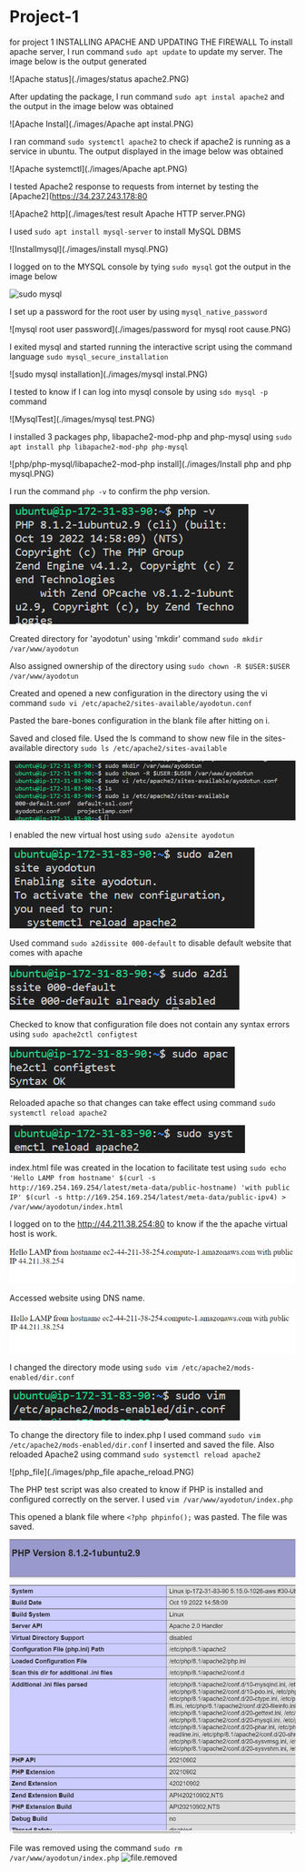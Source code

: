# Project-1
for project 1
INSTALLING APACHE AND UPDATING THE FIREWALL
To install apache server, I run command `sudo apt update` to update my server. The image below is the output generated

![Apache status](./images/status apache2.PNG)

After updating the package, I run command `sudo apt instal apache2` and the output in the image below was obtained

![Apache Instal](./images/Apache apt instal.PNG)

I ran command `sudo systemctl apache2` to check if apache2 is running as a service in ubuntu. The output displayed in the image below was obtained

![Apache systemctl](./images/Apache apt.PNG)

I tested Apache2 response to requests from internet by testing the [Apache2](https://34.237.243.178:80

![Apache2 http](./images/test result Apache HTTP server.PNG)

I used `sudo apt install mysql-server` to install MySQL DBMS

![Installmysql](./images/install mysql.PNG)

I logged on to the MYSQL console by tying `sudo mysql` got the output in the image below

![sudo mysql](./images/msqllogin.PNG)

I set up a password for the root user by using `mysql_native_password`

![mysql root user password](./images/password for mysql root cause.PNG)

I exited mysql and started running the interactive script using the command language `sudo mysql_secure_installation` 

![sudo mysql installation](./images/mysql instal.PNG)

I tested to know if I can log into mysql console by using `sdo mysql -p` command

![MysqlTest](./images/mysql test.PNG)

I installed 3 packages php, libapache2-mod-php and php-mysql using `sudo apt install php libapache2-mod-php php-mysql`

![php/php-mysql/libapache2-mod-php install](./images/Install php and php mysql.PNG)

I run the command `php -v` to confirm the php version. 

![php version](./images/php_version.PNG)

Created directory for 'ayodotun' using 'mkdir' command `sudo mkdir /var/www/ayodotun`

Also assigned ownership of the directory using `sudo chown -R $USER:$USER /var/www/ayodotun`

Created and opened a new configuration in the directory using the vi command `sudo vi /etc/apache2/sites-available/ayodotun.conf`

Pasted the bare-bones configuration in the blank file after hitting on i.

Saved and closed file. Used the ls command to show new file in the sites-available directory `sudo ls /etc/apache2/sites-available`

![sites_available_directory](./images/sites_available_directory_ayodotun.PNG)

I enabled the new virtual host using `sudo a2ensite ayodotun`

![enable_virtual_host](./images/enable_site.PNG)

Used command `sudo a2dissite 000-default` to disable default website that comes with apache

![disable_default_website](./images/disable_default_website.PNG)

Checked to know that configuration file does not contain any syntax errors using `sudo apache2ctl configtest`

![config_check](./images/config_ok.PNG)

Reloaded apache so that changes can take effect using command `sudo systemctl reload apache2`

![apache reload](./images/apache_reload.PNG)

index.html file was created in the location to facilitate test using `sudo echo 'Hello LAMP from hostname' $(curl -s http://169.254.169.254/latest/meta-data/public-hostname) 'with public IP' $(curl -s http://169.254.169.254/latest/meta-data/public-ipv4) > /var/www/ayodotun/index.html`

I logged on to the http://44.211.38.254:80 to know if the the apache virtual host is work.

![apache active](./images/virtual_apache_active.PNG)

Accessed website using DNS name. 

![Apache_DNS](./images/DNS_active.PNG)

I changed the directory mode using `sudo vim /etc/apache2/mods-enabled/dir.conf`

![index.php](./images/change_index.php.PNG)

To change the directory file to index.php I used command `sudo vim /etc/apache2/mods-enabled/dir.conf`
I inserted and saved the file. Also reloaded Apache2 using command `sudo systemctl reload apache2`

![php_file](./images/php_file apache_reload.PNG)

The PHP test script was also created to know if PHP is installed and configured correctly on the server. I used `vim /var/www/ayodotun/index.php`

This opened a blank file where `<?php
phpinfo();` was pasted. The file was saved.

![php_test](./Images/php_test.jpeg)


File was removed using the command `sudo rm /var/www/ayodotun/index.php`
![file.removed](./images/file_removed.jpeg)